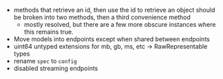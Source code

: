 * methods that retrieve an id, then use the id to retrieve an object should be broken into two methods, then a third convenience method
	* mostly resolved, but there are a few more obscure instances where this remains true.
* Move models into endpoints except when shared between endpoints
* uint64 untyped extensions for mb, gb, ms, etc -> RawRepresentable types
* rename `spec` to `config`
* disabled streaming endpoints
